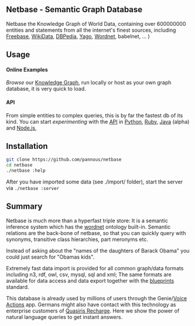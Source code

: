 Netbase - Semantic Graph Database 
-----------

Netbase the Knowledge Graph of World Data, containing over 600000000 entities and statements from all the internet's finest sources, 
including [Freebase](https://en.wikipedia.org/wiki/Freebase), [WikiData](https://en.wikipedia.org/wiki/wikidata), [DBPedia](http://wiki.dbpedia.org/), [Yago](https://en.wikipedia.org/wiki/YAGO_%28database%29), [Wordnet](https://en.wikipedia.org/wiki/WordNet), babelnet, ... )

## Usage

#### Online Examples

*Browse* our [Knowledge Graph](http://netbase.pannous.com/html/verbose/example), run locally
or host as your own graph database, it is very quick to load.

#### API

From simple entities to complex queries, this is by far the fastest db of its kind.
You can start *experimenting* with the [API](https://www.mashape.com/pannous/netbase) in 
[Python](https://github.com/pannous/netbase-python),
[Ruby](https://github.com/pannous/netbase-ruby),
[Java](http://github.com/pannous/blueprints-netbase) (alpha) and
[Node.js](https://github.com/pannous/node-netbase),

## Installation

```bash
git clone https://github.com/pannous/netbase
cd netbase
./netbase :help
```

After you have imported some data (see ./import/ folder),
start the server via `./netbase :server`

## Summary

Netbase is much more than a hyperfast triple store: It is a semantic inference system which has the [wordnet](http://wordnet.princeton.edu/) ontology built-in. Semantic relations are the back-bone of netbase, so that you can quickly query with synonyms, transitive class hierarchies, part meronyms etc.

Instead of asking about the "names of the daughters of Barack Obama" you could just search for "Obamas kids".

Extremely fast data import is provided for all common graph/data formats including n3, rdf, owl, csv, mysql, sql and xml;
The same formats are available for data access and data export together with the [blueprints](https://github.com/pannous/blueprints-netbase) standard.

This database is already used by millions of users through the Genie/[Voice Actions](http://voice-actions.com/) app.
Germans might also have contact with this technology as enterprise customers of [Quasiris Recharge](https://www.quasiris.de/de/recharge/). Here we show the power of natural language queries to get instant answers.
